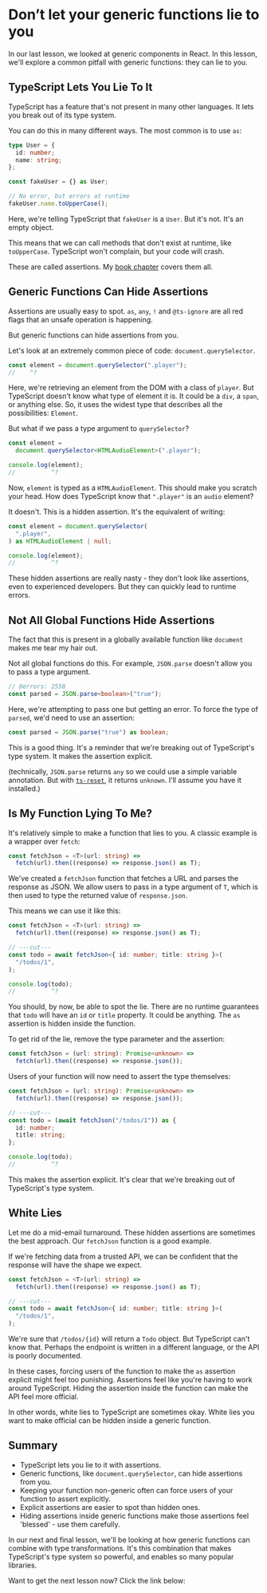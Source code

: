 # Don’t let your generic functions lie to you

In our last lesson, we looked at generic components in React. In this lesson, we'll explore a common pitfall with generic functions: they can lie to you.

## TypeScript Lets You Lie To It

TypeScript has a feature that's not present in many other languages. It lets you break out of its type system.

You can do this in many different ways. The most common is to use `as`:

```ts twoslash
type User = {
  id: number;
  name: string;
};

const fakeUser = {} as User;

// No error, but errors at runtime
fakeUser.name.toUpperCase();
```

Here, we're telling TypeScript that `fakeUser` is a `User`. But it's not. It's an empty object.

This means that we can call methods that don't exist at runtime, like `toUpperCase`. TypeScript won't complain, but your code will crash.

These are called assertions. My [book chapter](https://www.totaltypescript.com/books/total-typescript-essentials/annotations-and-assertions#assertions-forcing-the-type-of-values) covers them all.

## Generic Functions Can Hide Assertions

Assertions are usually easy to spot. `as`, `any`, `!` and `@ts-ignore` are all red flags that an unsafe operation is happening.

But generic functions can hide assertions from you.

Let's look at an extremely common piece of code: `document.querySelector`.

```ts twoslash
const element = document.querySelector(".player");
//    ^?
```

Here, we're retrieving an element from the DOM with a class of `player`. But TypeScript doesn't know what type of element it is. It could be a `div`, a `span`, or anything else. So, it uses the widest type that describes all the possibilities: `Element`.

But what if we pass a type argument to `querySelector`?

```ts twoslash
const element =
  document.querySelector<HTMLAudioElement>(".player");

console.log(element);
//          ^?
```

Now, `element` is typed as a `HTMLAudioElement`. This should make you scratch your head. How does TypeScript know that `".player"` is an `audio` element?

It doesn't. This is a hidden assertion. It's the equivalent of writing:

```ts twoslash
const element = document.querySelector(
  ".player",
) as HTMLAudioElement | null;

console.log(element);
//          ^?
```

These hidden assertions are really nasty - they don't look like assertions, even to experienced developers. But they can quickly lead to runtime errors.

## Not All Global Functions Hide Assertions

The fact that this is present in a globally available function like `document` makes me tear my hair out.

Not all global functions do this. For example, `JSON.parse` doesn't allow you to pass a type argument.

```ts twoslash
// @errors: 2558
const parsed = JSON.parse<boolean>("true");
```

Here, we're attempting to pass one but getting an error. To force the type of `parsed`, we'd need to use an assertion:

```ts twoslash
const parsed = JSON.parse("true") as boolean;
```

This is a good thing. It's a reminder that we're breaking out of TypeScript's type system. It makes the assertion explicit.

(technically, `JSON.parse` returns `any` so we could use a simple variable annotation. But with [`ts-reset`](https://www.totaltypescript.com/ts-reset), it returns `unknown`. I'll assume you have it installed.)

## Is My Function Lying To Me?

It's relatively simple to make a function that lies to you. A classic example is a wrapper over `fetch`:

```ts twoslash
const fetchJson = <T>(url: string) =>
  fetch(url).then((response) => response.json() as T);
```

We've created a `fetchJson` function that fetches a URL and parses the response as JSON. We allow users to pass in a type argument of `T`, which is then used to type the returned value of `response.json`.

This means we can use it like this:

```ts twoslash
const fetchJson = <T>(url: string) =>
  fetch(url).then((response) => response.json() as T);

// ---cut---
const todo = await fetchJson<{ id: number; title: string }>(
  "/todos/1",
);

console.log(todo);
//          ^?
```

You should, by now, be able to spot the lie. There are no runtime guarantees that `todo` will have an `id` or `title` property. It could be anything. The `as` assertion is hidden inside the function.

To get rid of the lie, remove the type parameter and the assertion:

```ts twoslash
const fetchJson = (url: string): Promise<unknown> =>
  fetch(url).then((response) => response.json());
```

Users of your function will now need to assert the type themselves:

```ts twoslash
const fetchJson = (url: string): Promise<unknown> =>
  fetch(url).then((response) => response.json());

// ---cut---
const todo = (await fetchJson("/todos/1")) as {
  id: number;
  title: string;
};

console.log(todo);
//          ^?
```

This makes the assertion explicit. It's clear that we're breaking out of TypeScript's type system.

## White Lies

Let me do a mid-email turnaround. These hidden assertions are sometimes the best approach. Our `fetchJson` function is a good example.

If we're fetching data from a trusted API, we can be confident that the response will have the shape we expect.

```ts twoslash
const fetchJson = <T>(url: string) =>
  fetch(url).then((response) => response.json() as T);

// ---cut---
const todo = await fetchJson<{ id: number; title: string }>(
  "/todos/1",
);
```

We're sure that `/todos/{id}` will return a `Todo` object. But TypeScript can't know that. Perhaps the endpoint is written in a different language, or the API is poorly documented.

In these cases, forcing users of the function to make the `as` assertion explicit might feel too punishing. Assertions feel like you're having to work around TypeScript. Hiding the assertion inside the function can make the API feel more official.

In other words, white lies to TypeScript are sometimes okay. White lies you want to make official can be hidden inside a generic function.

## Summary

- TypeScript lets you lie to it with assertions.
- Generic functions, like `document.querySelector`, can hide assertions from you.
- Keeping your function non-generic often can force users of your function to assert explicitly.
- Explicit assertions are easier to spot than hidden ones.
- Hiding assertions inside generic functions make those assertions feel 'blessed' - use them carefully.

In our next and final lesson, we'll be looking at how generic functions can combine with type transformations. It's this combination that makes TypeScript's type system so powerful, and enables so many popular libraries.

Want to get the next lesson now? Click the link below:

